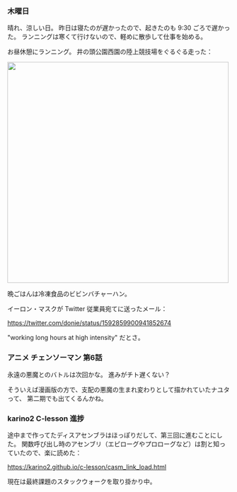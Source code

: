 ### 木曜日

晴れ、涼しい日。
昨日は寝たのが遅かったので、起きたのも 9:30 ごろで遅かった。
ランニングは寒くて行けないので、軽めに散歩して仕事を始める。

お昼休憩にランニング。
井の頭公園西園の陸上競技場をぐるぐる走った：

<img src="https://i.imgur.com/LWym8rA.jpg" width="500">

晩ごはんは冷凍食品のビビンバチャーハン。

イーロン・マスクが Twitter 従業員宛てに送ったメール：

https://twitter.com/donie/status/1592859900941852674

"working long hours at high intensity" だとさ。

### アニメ チェンソーマン 第6話

永遠の悪魔とのバトルは次回かな。
進みがチト遅くない？

そういえば漫画版の方で、支配の悪魔の生まれ変わりとして描かれていたナユタって、
第二期でも出てくるんかね。

### karino2 C-lesson 進捗

途中まで作ってたディスアセンブラはほっぽりだして、第三回に進むことにした。
関数呼び出し時のアセンブリ（エピローグやプロローグなど）は割と知っていたので、楽に読めた：

https://karino2.github.io/c-lesson/casm_link_load.html

現在は最終課題のスタックウォークを取り掛かり中。